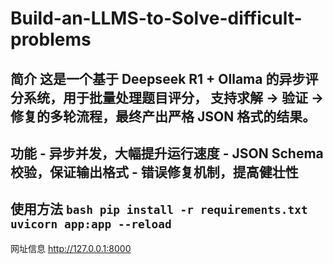 # Build-an-LLMS-to-Solve-difficult-problems
## 简介 这是一个基于 Deepseek R1 + Ollama 的异步评分系统，用于批量处理题目评分， 支持求解 → 验证 → 修复的多轮流程，最终产出严格 JSON 格式的结果。 

## 功能 - 异步并发，大幅提升运行速度 - JSON Schema 校验，保证输出格式 - 错误修复机制，提高健壮性

## 使用方法 ```bash pip install -r requirements.txt  uvicorn app:app --reload```
网址信息
http://127.0.0.1:8000

